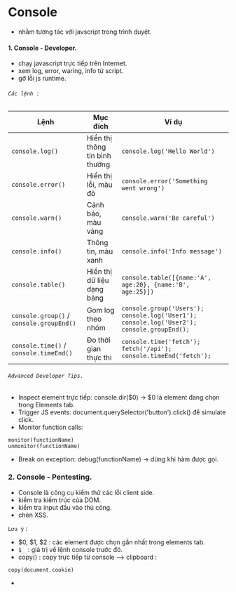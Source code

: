 # Console

- nhằm tương tác với javscript trong trình duyệt.

#### 1. Console - Developer.
- chạy javascript trực tiếp trên Internet.
- xem log, error, waring, info từ script.
- gỡ lỗi js runtime.

###### `Các lệnh :` 
| Lệnh                                     | Mục đích                       | Ví dụ                                                                                     |
| ---------------------------------------- | ------------------------------ | ----------------------------------------------------------------------------------------- |
| `console.log()`                          | Hiển thị thông tin bình thường | `console.log('Hello World')`                                                              |
| `console.error()`                        | Hiển thị lỗi, màu đỏ           | `console.error('Something went wrong')`                                                   |
| `console.warn()`                         | Cảnh báo, màu vàng             | `console.warn('Be careful')`                                                              |
| `console.info()`                         | Thông tin, màu xanh            | `console.info('Info message')`                                                            |
| `console.table()`                        | Hiển thị dữ liệu dạng bảng     | `console.table([{name:'A', age:20}, {name:'B', age:25}])`                                 |
| `console.group()` / `console.groupEnd()` | Gom log theo nhóm              | `console.group('Users'); console.log('User1'); console.log('User2'); console.groupEnd();` |
| `console.time()` / `console.timeEnd()`   | Đo thời gian thực thi          | `console.time('fetch'); fetch('/api'); console.timeEnd('fetch');`                         |
###### `Advanced Developer Tips.`
- Inspect element trực tiếp: console.dir($0) → $0 là element đang chọn trong Elements tab.
- Trigger JS events: document.querySelector('button').click() để simulate click.
- Monitor function calls:
```
monitor(functionName)
unmonitor(functionName)
```
- Break on exception: debug(functionName) → dừng khi hàm được gọi.
### 2. Console - Pentesting.
- Console là công cụ kiểm thử các lỗi client side.
- kiểm tra kiếm trúc của DOM.
- kiểm tra input đầu vào thủ công.
- chèn XSS.

`Lưu ý` : 
- $0, $1, $2 : các element được chọn gần nhất trong elements tab.
- `$_ `: giá trị về lệnh console trước đó.
- copy() : copy trực tiếp từ console --> clipboard :
```
copy(document.cookie)
```
- 

